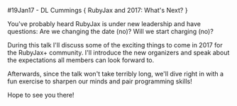#19Jan17 - DL Cummings { RubyJax and 2017: What's Next? }

You've probably heard RubyJax is under new leadership and have questions: Are we
changing the date (no)? Will we start charging (no)?

During this talk I'll discuss some of the exciting things to come in 2017 for the 
RubyJax+ community. I'll introduce the new organizers and speak about the expectations
all members can look forward to.

Afterwards, since the talk won't take terribly long, we'll dive right in with a fun
exercise to sharpen our minds and pair programming skills!

Hope to see you there!
